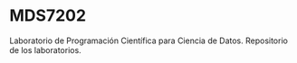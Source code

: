 # MDS7202
Laboratorio de Programación Científica para Ciencia de Datos. Repositorio de los laboratorios.
